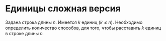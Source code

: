 # Единицы сложная версия

Задана строка длины $n$.
Имеется 𝑘 единиц $(k \leq n)$.
Необходимо определить количество способов, для того, чтобы расставить 𝑘 единиц в строке  длины 𝑛.

